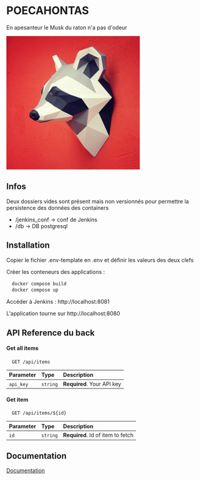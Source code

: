 
# POECAHONTAS

En apesanteur le Musk du raton n'a pas d'odeur


![Logo](img/logo.png)

## Infos
Deux dossiers vides sont présent mais non versionnés pour permettre la persistence des données des containers
* /jenkins_conf -> conf de Jenkins
* /db -> DB postgresql


## Installation

Copier le fichier .env-template en .env et définir les valeurs des deux clefs


Créer les conteneurs des applications :

```bash
  docker compose build
  docker compose up
```

Accéder à Jenkins : http://localhost:8081

L'application tourne sur http://localhost:8080
    
## API Reference du back

#### Get all items

```http
  GET /api/items
```

| Parameter | Type     | Description                |
| :-------- | :------- | :------------------------- |
| `api_key` | `string` | **Required**. Your API key |

#### Get item

```http
  GET /api/items/${id}
```

| Parameter | Type     | Description                       |
| :-------- | :------- | :-------------------------------- |
| `id`      | `string` | **Required**. Id of item to fetch |




## Documentation

[Documentation](https://linktodocumentation)

